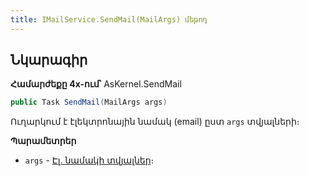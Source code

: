 ```yaml
---
title: IMailService.SendMail(MailArgs) մեթոդ  
---
```


## Նկարագիր

**Համարժեքը 4x-ում՝** AsKernel.SendMail

```c#
public Task SendMail(MailArgs args)
```

Ուղարկում է էլեկտրոնային նամակ (email) ըստ `args` տվյալների։

**Պարամետրեր**

* `args` - [Էլ. նամակի տվյալներ](../../types/MailArgs.md)։
